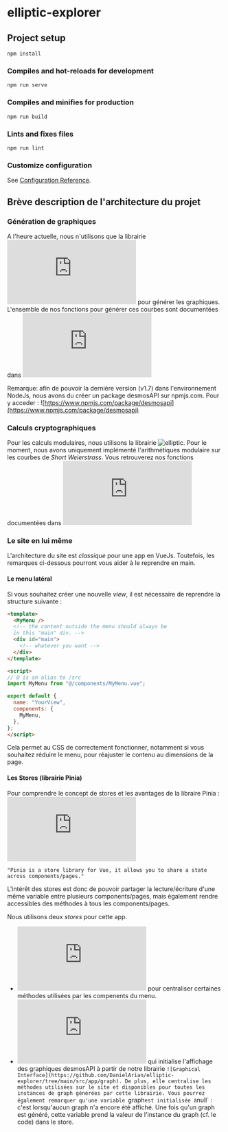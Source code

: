 # elliptic-explorer

## Project setup
```
npm install
```

### Compiles and hot-reloads for development
```
npm run serve
```

### Compiles and minifies for production
```
npm run build
```

### Lints and fixes files
```
npm run lint
```

### Customize configuration
See [Configuration Reference](https://cli.vuejs.org/config/).

## Brève description de l'architecture du projet

### Génération de graphiques

A l'heure actuelle, nous n'utilisons que la librairie ![DesmosAPI](https://www.desmos.com/api/v1.7/docs/index.html) pour générer les graphiques.
L'ensemble de nos fonctions pour générer ces courbes sont documentées dans ![GraphicalInterfaceDocumentation/index.html](https://github.com/DanielArian/elliptic-explorer/blob/main/GraphicalInterfaceDocumentation/index.html)

Remarque: afin de pouvoir la dernière version (v1.7) dans l'environnement NodeJs, nous avons du créer un package desmosAPI
sur npmjs.com. Pour y acceder : ![https://www.npmjs.com/package/desmosapi](https://www.npmjs.com/package/desmosapi)

### Calculs cryptographiques

Pour les calculs modulaires, nous utilisons la librairie ![elliptic](https://github.com/indutny/elliptic).
Pour le moment, nous avons uniquement implémenté l'arithmétiques modulaire sur les courbes de *Short Weierstrass*.
Vous retrouverez nos fonctions documentées dans ![/src/app/math/ShortWeierstrass.js](https://github.com/DanielArian/elliptic-explorer/blob/main/src/app/math/ShortWeierstrass.js)

### Le site en lui même

L'architecture du site est *classique* pour une app en VueJs.
Toutefois, les remarques ci-dessous pourront vous aider à le reprendre en main.

#### Le menu latéral

Si vous souhaitez créer une nouvelle *view*, il est nécessaire de reprendre la structure
suivante :

```html
<template>
  <MyMenu />
  <!-- the content outside the menu should always be
  in this "main" div. -->
  <div id="main">
    <!-- whatever you want -->
  </div>
</template>

<script>
// @ is an alias to /src
import MyMenu from "@/components/MyMenu.vue";

export default {
  name: "YourView",
  components: {
    MyMenu,
  },
};
</script>
```

Cela permet au CSS de correctement fonctionner, notamment si vous souhaitez réduire
le menu, pour réajuster le contenu au dimensions de la page.

#### Les Stores (librairie Pinia)

Pour comprendre le concept de stores et les avantages de la libraire Pinia : ![Pinia introduction, why should I use Pinia ?](https://pinia.vuejs.org/introduction.html)

`"Pinia is a store library for Vue, it allows you to share a state across components/pages."`

L'intérêt des stores est donc de pouvoir partager la lecture/écriture d'une même variable entre plusieurs components/pages, mais également rendre accessibles des méthodes à tous les components/pages.

Nous utilisons deux *stores* pour cette app. 

- ![src/stores/menu.js](https://github.com/DanielArian/elliptic-explorer/blob/main/src/stores/menu.js) pour centraliser certaines méthodes utilisées par les compenents du menu.
- ![src/stores/graph.js](https://github.com/DanielArian/elliptic-explorer/blob/main/src/stores/menu.js) qui initialise l'affichage des graphiques desmosAPI à partir de notre librairie `
![Graphical Interface](https://github.com/DanielArian/elliptic-explorer/tree/main/src/app/graph).
De plus, elle centralise les méthodes utilisées sur le site et disponibles pour toutes les 
instances de graph générées par cette librairie. Vous pourrez également remarquer qu'une variable 
`graph` est initialisée à `null` : c'est lorsqu'aucun graph n'a encore été affiché. Une fois qu'un
graph est généré, cette variable prend la valeur de l'instance du graph (cf. le code) dans le store.